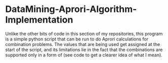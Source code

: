 # DataMining-Aprori-Algorithm-Implementation
Unlike the other bits of code in this section of my repositories, this program is a simple python script that can be run to do Aprori calculations for combination problems. The values that are being used get assigned at the start of the script, and its limitations lie in the fact that the combinations are supported only in a form of <id> <objects> (see code to get a clearer idea of what I mean). 
